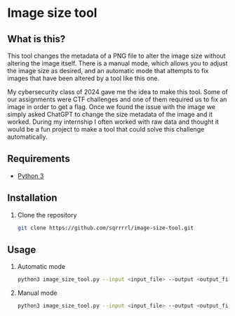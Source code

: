 # Image size tool

## What is this?
This tool changes the metadata of a PNG file to alter the image size without altering the image itself. There is a manual
mode, which allows you to adjust the image size as desired, and an automatic mode that attempts to fix images that have 
been altered by a tool like this one.

My cybersecurity class of 2024 gave me the idea to make this tool. Some of our assignments were CTF challenges and one of
them required us to fix an image in order to get a flag. Once we found the issue with the image we simply asked ChatGPT to
change the size metadata of the image and it worked. During my internship I often worked with raw data and thought it would
be a fun project to make a tool that could solve this challenge automatically.

## Requirements
- [Python 3](https://www.python.org/)

## Installation
1. Clone the repository

    ```bash
   git clone https://github.com/sqrrrrl/image-size-tool.git
    ```
   
## Usage
1. Automatic mode

    ```bash
    python3 image_size_tool.py --input <input_file> --output <output_file>
    ```

2. Manual mode

    ```bash
    python3 image_size_tool.py --input <input_file> --output <output_file> --width <width> --height <height>
    ```
